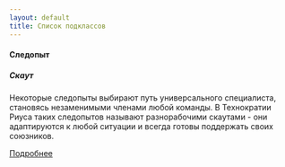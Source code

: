 ```yaml
---
layout: default
title: Список подклассов
---
```


#### Следопыт

##### Скаут
Некоторые следопыты выбирают путь универсального специалиста, становясь незаменимыми членами любой команды. В Технократии Риуса таких следопытов называют разнорабочими скаутами - они адаптируются к любой ситуации и всегда готовы поддержать своих союзников.

[Подробнее](/ranger-scout)